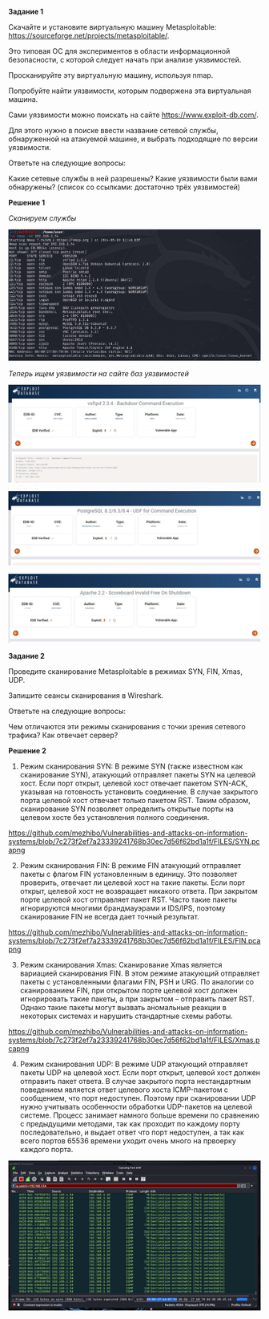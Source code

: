 **Задание 1**

Скачайте и установите виртуальную машину Metasploitable: https://sourceforge.net/projects/metasploitable/.

Это типовая ОС для экспериментов в области информационной безопасности, с которой следует начать при анализе уязвимостей.

Просканируйте эту виртуальную машину, используя nmap.

Попробуйте найти уязвимости, которым подвержена эта виртуальная машина.

Сами уязвимости можно поискать на сайте https://www.exploit-db.com/.

Для этого нужно в поиске ввести название сетевой службы, обнаруженной на атакуемой машине, и выбрать подходящие по версии уязвимости.

Ответьте на следующие вопросы:

Какие сетевые службы в ней разрешены?
Какие уязвимости были вами обнаружены? (список со ссылками: достаточно трёх уязвимостей)



**Решение 1**

*Сканируем службы*

![alt text](https://github.com/mezhibo/Vulnerabilities-and-attacks-on-information-systems/blob/d15cfd51957c25ace85af9ff158a3a5bf97466fb/IMG/1.jpg)

*Теперь ищем уязвимости на сайте баз уязвимостей*

![alt text](https://github.com/mezhibo/Vulnerabilities-and-attacks-on-information-systems/blob/d15cfd51957c25ace85af9ff158a3a5bf97466fb/IMG/2.jpg)

![alt text](https://github.com/mezhibo/Vulnerabilities-and-attacks-on-information-systems/blob/d15cfd51957c25ace85af9ff158a3a5bf97466fb/IMG/3.jpg)

![alt text](https://github.com/mezhibo/Vulnerabilities-and-attacks-on-information-systems/blob/d15cfd51957c25ace85af9ff158a3a5bf97466fb/IMG/4.jpg)




**Задание 2**

Проведите сканирование Metasploitable в режимах SYN, FIN, Xmas, UDP.

Запишите сеансы сканирования в Wireshark.

Ответьте на следующие вопросы:

Чем отличаются эти режимы сканирования с точки зрения сетевого трафика?
Как отвечает сервер?



**Решение 2**

1. Режим сканирования SYN:
В режиме SYN (также известном как сканирование SYN), атакующий отправляет пакеты SYN на целевой хост. Если порт открыт, целевой хост отвечает пакетом SYN-ACK, указывая на готовность установить соединение. В случае закрытого порта целевой хост отвечает только пакетом RST. Таким образом, сканирование SYN позволяет определить открытые порты на целевом хосте без установления полного соединения.

https://github.com/mezhibo/Vulnerabilities-and-attacks-on-information-systems/blob/7c273f2ef7a23339241768b30ec7d56f62bd1a1f/FILES/SYN.pcapng


2. Режим сканирования FIN:
В режиме FIN атакующий отправляет пакеты с флагом FIN установленным в единицу. Это позволяет проверить, отвечает ли целевой хост на такие пакеты. Если порт открыт, целевой хост не возвращает никакого ответа. При закрытом порте целевой хост отправляет пакет RST. Часто такие пакеты игнорируются многими брандмауэрами и IDS/IPS, поэтому сканирование FIN не всегда дает точный результат.

https://github.com/mezhibo/Vulnerabilities-and-attacks-on-information-systems/blob/7c273f2ef7a23339241768b30ec7d56f62bd1a1f/FILES/FIN.pcapng


3. Режим сканирования Xmas:
Сканирование Xmas является вариацией сканирования FIN. В этом режиме атакующий отправляет пакеты с установленными флагами FIN, PSH и URG. По аналогии со сканированием FIN, при открытом порте целевой хост должен игнорировать такие пакеты, а при закрытом – отправить пакет RST. Однако такие пакеты могут вызвать аномальные реакции в некоторых системах и нарушить стандартные схемы работы.

https://github.com/mezhibo/Vulnerabilities-and-attacks-on-information-systems/blob/7c273f2ef7a23339241768b30ec7d56f62bd1a1f/FILES/Xmas.pcapng


4. Режим сканирования UDP:
В режиме UDP атакующий отправляет пакеты UDP на целевой хост. Если порт открыт, целевой хост должен отправить пакет ответа. В случае закрытого порта нестандартным поведением является ответ целевого хоста ICMP-пакетом с сообщением, что порт недоступен. Поэтому при сканировании UDP нужно учитывать особенности обработки UDP-пакетов на целевой системе. Процесс занимает намного больше времени по сравнению с предыдущими методами, так как проходит по каждому порту последовательно, и выдает ответ что порт недоступен, а так как всего портов 65536 времени уходит очень много на првоерку каждого порта.


![alt text](https://github.com/mezhibo/Vulnerabilities-and-attacks-on-information-systems/blob/d15cfd51957c25ace85af9ff158a3a5bf97466fb/IMG/5.jpg)
